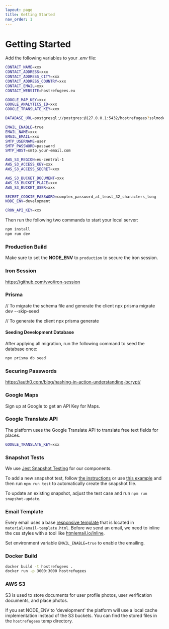 ```yaml
---
layout: page
title: Getting Started
nav_order: 1
---
```


# Getting Started

Add the following variables to your _.env_ file:

```sh
CONTACT_NAME=xxx
CONTACT_ADDRESS=xxx
CONTACT_ADDRESS_CITY=xxx
CONTACT_ADDRESS_COUNTRY=xxx
CONTACT_EMAIL=xxx
CONTACT_WEBSITE=hostrefugees.eu

GOOGLE_MAP_KEY=xxx
GOOGLE_ANALYTICS_ID=xxx
GOOGLE_TRANSLATE_KEY=xxx

DATABASE_URL=postgresql://postgres:@127.0.0.1:5432/hostrefugees?sslmode=disable

EMAIL_ENABLE=true
EMAIL_NAME=xxx
EMAIL_EMAIL=xxx
SMTP_USERNAME=user
SMTP_PASSWORD=password
SMTP_HOST=smtp.your-email.com

AWS_S3_REGION=eu-central-1
AWS_S3_ACCESS_KEY=xxx
AWS_S3_ACCESS_SECRET=xxx

AWS_S3_BUCKET_DOCUMENT=xxx
AWS_S3_BUCKET_PLACE=xxx
AWS_S3_BUCKET_USER=xxx

SECRET_COOKIE_PASSWORD=complex_password_at_least_32_characters_long
NODE_ENV=development

CRON_API_KEY=xxx
```

Then run the following two commands to start your local server:

```sh
npm install
npm run dev
```

### Production Build

Make sure to set the **NODE_ENV** to `production` to secure the iron session.

### Iron Session

https://github.com/vvo/iron-session

### Prisma

// To migrate the schema file and generate the client
npx prisma migrate dev --skip-seed

// To generate the client
npx prisma generate

#### Seeding Development Database

After applying all migration, run the following command to seed the database once:

```sh
npx prisma db seed
```

### Securing Passwords

https://auth0.com/blog/hashing-in-action-understanding-bcrypt/

### Google Maps

Sign up at Google to get an API Key for Maps.

### Google Translate API

The platform uses the Google Translate API to translate free text fields for places.

```sh
GOOGLE_TRANSLATE_KEY=xxx
```

### Snapshot Tests

We use [Jest Snapshot Testing](https://jestjs.io/docs/snapshot-testing) for our components.

To add a new snapshot test, follow [the instructions](https://jestjs.io/docs/snapshot-testing) or use [this example](./tests/components/external-link.test.tsx) and then run `npm run test` to automatically create the snapshot file.

To update an existing snapshot, adjust the test case and run `npm run snapshot-update`.

### Email Template

Every email uses a base [responsive template](https://github.com/leemunroe/responsive-html-email-template) that is located in `material/email-template.html`. Before we send an email, we need to inline the css styles with a tool like [htmlemail.io/inline](https://htmlemail.io/inline/).

Set environment variable `EMAIL_ENABLE=true` to enable the emailing.

### Docker Build

```sh
docker build -t hostrefugees .
docker run -p 3000:3000 hostrefugees
```

### AWS S3

S3 is used to store documents for user profile photos, user verification documents, and place photos.

If you set NODE_ENV to 'development' the platform will use a local cache implementation instead of the S3 buckets. You can find the stored files in the `hostrefugees` temp directory.

